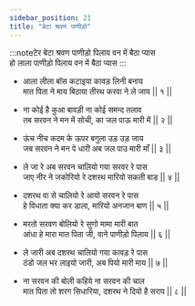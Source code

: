 ```yaml
---
sidebar_position: 21
title: "बेटा श्रवण पाणीड़ो"
---
```


:::noteटेर
बेटा श्रवण पाणीड़ो पिलाय वन में बैठा प्यास <br/>
हो लाला पाणीड़ो पिलाय वन में बैठा प्यास
:::

- आला लीला बॉस कटाइया कावड़ लिनी बनाय <br/>
  मात पिता ने माय बिठाया तीरथ करवा ने ले जाय || १ ||

- ना कोई है कुआ बावड़ी ना कोई समन्द तलाव <br/>
  तब सरवन ने मन में सोची, का जल पाऊ मारी में || २ ||

- ऊंच नीच कदम के ऊपर बगुला उड़ उड़ जाय <br/>
  जब सरवन ने मन पे धारी अब जल पाउ मारी माँ || ३ ||

- ले जा रे अब सरवन चालियो गया सरवर रे पास <br/>
  जाए नीर ने जकोरियो रे दशरथ मारियो सकती बाड || ४ ||

- दशरथ वा से चालियो रे आयो सरवन रे पास <br/>
  हे विधाता क्या कर डाला, मारियो अनजान बाण || ५ ||

- मरतो सरवण बोलियो रे सुणो मामा मारी बात <br/>
  आंधा हे मारा मात पिता जी, वाने पाणीड़ो पिलाय || ६ ||

- ले जारी अब दशरथ चालियो गया कावड़ रे पास <br/>
  ठंडो जल भर लाइयो जारी, अब पियो मारी माय || ७ ||

- ना सरवन की बोली कहिये ना सरवन की चाल <br/>
  मात पिता तो शरग सिधारिया, दशरथ ने दियो है सराप || ८ ||

